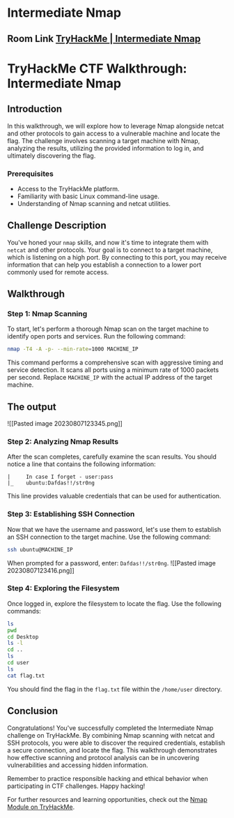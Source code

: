 # Intermediate Nmap

## Room Link [TryHackMe | Intermediate Nmap](https://tryhackme.com/room/intermediatenmap)

# TryHackMe CTF Walkthrough: Intermediate Nmap

## Introduction

In this walkthrough, we will explore how to leverage Nmap alongside netcat and other protocols to gain access to a vulnerable machine and locate the flag. The challenge involves scanning a target machine with Nmap, analyzing the results, utilizing the provided information to log in, and ultimately discovering the flag.

### Prerequisites

- Access to the TryHackMe platform.
- Familiarity with basic Linux command-line usage.
- Understanding of Nmap scanning and netcat utilities.

## Challenge Description

You've honed your `nmap` skills, and now it's time to integrate them with `netcat` and other protocols. Your goal is to connect to a target machine, which is listening on a high port. By connecting to this port, you may receive information that can help you establish a connection to a lower port commonly used for remote access.

## Walkthrough

### Step 1: Nmap Scanning

To start, let's perform a thorough Nmap scan on the target machine to identify open ports and services. Run the following command:

```bash
nmap -T4 -A -p- --min-rate=1000 MACHINE_IP
```

This command performs a comprehensive scan with aggressive timing and service detection. It scans all ports using a minimum rate of 1000 packets per second. Replace `MACHINE_IP` with the actual IP address of the target machine.

## The output

![[Pasted image 20230807123345.png]]

### Step 2: Analyzing Nmap Results

After the scan completes, carefully examine the scan results. You should notice a line that contains the following information:

```
|     In case I forget - user:pass
|_    ubuntu:Dafdas!!/str0ng
```

This line provides valuable credentials that can be used for authentication.

### Step 3: Establishing SSH Connection

Now that we have the username and password, let's use them to establish an SSH connection to the target machine. Use the following command:

```bash
ssh ubuntu@MACHINE_IP
```

When prompted for a password, enter: `Dafdas!!/str0ng`.
![[Pasted image 20230807123416.png]]
### Step 4: Exploring the Filesystem

Once logged in, explore the filesystem to locate the flag. Use the following commands:

```bash
ls
pwd
cd Desktop
ls -l
cd ..
ls
cd user
ls
cat flag.txt
```

You should find the flag in the `flag.txt` file within the `/home/user` directory.

## Conclusion

Congratulations! You've successfully completed the Intermediate Nmap challenge on TryHackMe. By combining Nmap scanning with netcat and SSH protocols, you were able to discover the required credentials, establish a secure connection, and locate the flag. This walkthrough demonstrates how effective scanning and protocol analysis can be in uncovering vulnerabilities and accessing hidden information.

Remember to practice responsible hacking and ethical behavior when participating in CTF challenges. Happy hacking!

For further resources and learning opportunities, check out the [Nmap Module on TryHackMe](https://tryhackme.com/module/nmap).



